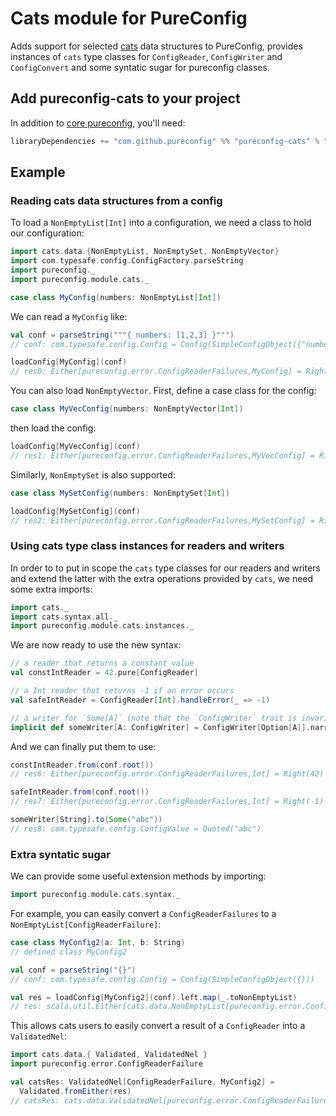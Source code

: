 # Cats module for PureConfig

Adds support for selected [cats](http://typelevel.org/cats/) data structures to PureConfig, provides instances of
`cats` type classes for `ConfigReader`,  `ConfigWriter` and `ConfigConvert` and some syntatic sugar for pureconfig
classes.

## Add pureconfig-cats to your project

In addition to [core pureconfig](https://github.com/pureconfig/pureconfig), you'll need:

```scala
libraryDependencies += "com.github.pureconfig" %% "pureconfig-cats" % "0.9.1"
```

## Example

### Reading cats data structures from a config

To load a `NonEmptyList[Int]` into a configuration, we need a class to hold our configuration:

```scala
import cats.data.{NonEmptyList, NonEmptySet, NonEmptyVector}
import com.typesafe.config.ConfigFactory.parseString
import pureconfig._
import pureconfig.module.cats._

case class MyConfig(numbers: NonEmptyList[Int])
```

We can read a `MyConfig` like:
```scala
val conf = parseString("""{ numbers: [1,2,3] }""")
// conf: com.typesafe.config.Config = Config(SimpleConfigObject({"numbers":[1,2,3]}))

loadConfig[MyConfig](conf)
// res0: Either[pureconfig.error.ConfigReaderFailures,MyConfig] = Right(MyConfig(NonEmptyList(1, 2, 3)))
```

You can also load `NonEmptyVector`. First, define a case class for the config:

```scala
case class MyVecConfig(numbers: NonEmptyVector[Int])
```

then load the config:
```scala
loadConfig[MyVecConfig](conf)
// res1: Either[pureconfig.error.ConfigReaderFailures,MyVecConfig] = Right(MyVecConfig(NonEmptyVector(1, 2, 3)))
```

Similarly, `NonEmptySet` is also supported:

```scala
case class MySetConfig(numbers: NonEmptySet[Int])
```
```scala
loadConfig[MySetConfig](conf)
// res2: Either[pureconfig.error.ConfigReaderFailures,MySetConfig] = Right(MySetConfig(TreeSet(1, 2, 3)))
```

### Using cats type class instances for readers and writers

In order to to put in scope the `cats` type classes for our readers and writers and extend the latter with the extra
operations provided by `cats`, we need some extra imports:

```scala
import cats._
import cats.syntax.all._
import pureconfig.module.cats.instances._
```

We are now ready to use the new syntax:

```scala
// a reader that returns a constant value
val constIntReader = 42.pure[ConfigReader]

// a Int reader that returns -1 if an error occurs
val safeIntReader = ConfigReader[Int].handleError(_ => -1)

// a writer for `Some[A]` (note that the `ConfigWriter` trait is invariant)
implicit def someWriter[A: ConfigWriter] = ConfigWriter[Option[A]].narrow[Some[A]]
```

And we can finally put them to use:

```scala
constIntReader.from(conf.root())
// res6: Either[pureconfig.error.ConfigReaderFailures,Int] = Right(42)

safeIntReader.from(conf.root())
// res7: Either[pureconfig.error.ConfigReaderFailures,Int] = Right(-1)

someWriter[String].to(Some("abc"))
// res8: com.typesafe.config.ConfigValue = Quoted("abc")
```

### Extra syntatic sugar

We can provide some useful extension methods by importing:

```scala
import pureconfig.module.cats.syntax._
```

For example, you can easily convert a `ConfigReaderFailures` to a `NonEmptyList[ConfigReaderFailure]`:

```scala
case class MyConfig2(a: Int, b: String)
// defined class MyConfig2

val conf = parseString("{}")
// conf: com.typesafe.config.Config = Config(SimpleConfigObject({}))

val res = loadConfig[MyConfig2](conf).left.map(_.toNonEmptyList)
// res: scala.util.Either[cats.data.NonEmptyList[pureconfig.error.ConfigReaderFailure],MyConfig2] = Left(NonEmptyList(ConvertFailure(KeyNotFound(a,Set()),None,), ConvertFailure(KeyNotFound(b,Set()),None,)))
```

This allows cats users to easily convert a result of a `ConfigReader` into a `ValidatedNel`:

```scala
import cats.data.{ Validated, ValidatedNel }
import pureconfig.error.ConfigReaderFailure
```

```scala
val catsRes: ValidatedNel[ConfigReaderFailure, MyConfig2] =
  Validated.fromEither(res)
// catsRes: cats.data.ValidatedNel[pureconfig.error.ConfigReaderFailure,MyConfig2] = Invalid(NonEmptyList(ConvertFailure(KeyNotFound(a,Set()),None,), ConvertFailure(KeyNotFound(b,Set()),None,)))
```
